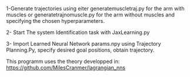 1-Generate trajectories using eiter generatemuscletraj.py for the arm with muscles or generatetrajnomuscle.py for the arm without muscles and specifying the chosen hyperparameters.

2- Start The system Identification task with JaxLearning.py

3- Import Learned Neural Network params.npy using Trajectory Planning.Py, specify desired goal positions, obtain trajectory.

This programm uses the theory developped in: https://github.com/MilesCranmer/lagrangian_nns